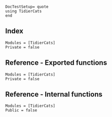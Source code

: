 ```@meta
DocTestSetup= quote
using TidierCats
end
```
## Index
```@index
Modules = [TidierCats]
Private = false
```

## Reference - Exported functions
```@autodocs
Modules = [TidierCats]
Private = false
```

## Reference - Internal functions
```@autodocs
Modules = [TidierCats]
Public = false
```